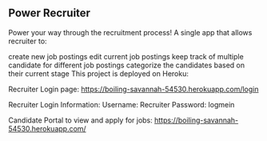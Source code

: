 ## Power Recruiter
Power your way through the recruitment process!
A single app that allows recruiter to:

create new job postings
edit current job postings
keep track of multiple candidate for different job postings
categorize the candidates based on their current stage
This project is deployed on Heroku:

Recruiter Login page: <https://boiling-savannah-54530.herokuapp.com/login>

Recruiter Login Information:
Username: Recruiter
Password: logmein

Candidate Portal to view and apply for jobs: <https://boiling-savannah-54530.herokuapp.com/>
